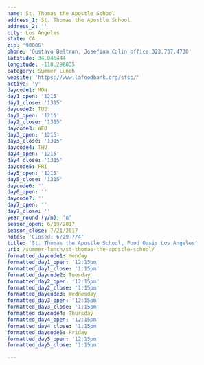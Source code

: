```yaml
---
name: St. Thomas the Apostle School
address_1: St. Thomas the Apostle School
address_2: ''
city: Los Angeles
state: CA
zip: '90006'
phone: 'Gustavo Beltran, Josefina Colin office:323.737.4730'
latitude: 34.046444
longitude: -118.298835
category: Summer Lunch
website: 'https://www.lafoodbank.org/sfsp/'
active: 'y'
daycode1: MON
day1_open: '1215'
day1_close: '1315'
daycode2: TUE
day2_open: '1215'
day2_close: '1315'
daycode3: WED
day3_open: '1215'
day3_close: '1315'
daycode4: THU
day4_open: '1215'
day4_close: '1315'
daycode5: FRI
day5_open: '1215'
day5_close: '1315'
daycode6: ''
day6_open: ''
daycode7: ''
day7_open: ''
day7_close: ''
year_round (y/n): 'n'
season_open: 6/19/2017
season_close: 7/21/2017
notes: 'Closed: 6/29-7/4'
title: 'St. Thomas the Apostle School, Food Oasis Los Angeles'
uri: /summer-lunch/st-thomas-the-apostle-school/
formatted_daycode1: Monday
formatted_day1_open: '12:15pm'
formatted_day1_close: '1:15pm'
formatted_daycode2: Tuesday
formatted_day2_open: '12:15pm'
formatted_day2_close: '1:15pm'
formatted_daycode3: Wednesday
formatted_day3_open: '12:15pm'
formatted_day3_close: '1:15pm'
formatted_daycode4: Thursday
formatted_day4_open: '12:15pm'
formatted_day4_close: '1:15pm'
formatted_daycode5: Friday
formatted_day5_open: '12:15pm'
formatted_day5_close: '1:15pm'

---
```



